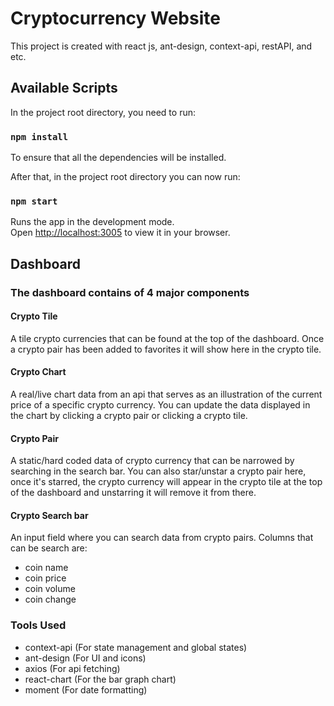 # Cryptocurrency Website

This project is created with react js, ant-design, context-api, restAPI, and etc.

## Available Scripts

In the project root directory, you need to run:

### `npm install`

To ensure that all the dependencies will be installed.

After that, in the project root directory you can now run:

### `npm start`

Runs the app in the development mode.\
Open [http://localhost:3005](http://localhost:3005) to view it in your browser.





## Dashboard

### The dashboard contains of 4 major components

#### Crypto Tile

A tile crypto currencies that can be found at the top of the dashboard. Once a crypto pair has been added to favorites it will show here in the crypto tile.


#### Crypto Chart

A real/live chart data from an api that serves as an illustration of the current price of a specific crypto currency. You can update the data displayed in the chart by clicking a crypto pair or clicking a crypto tile.


#### Crypto Pair

A static/hard coded data of crypto currency that can be narrowed by searching in the search bar. You can also star/unstar a crypto pair here, once it's starred, the crypto currency will appear in the crypto tile at the top of the dashboard and unstarring it will remove it from there.

#### Crypto Search bar

An input field where you can search data from crypto pairs. Columns that can be search are:

* coin name
* coin price
* coin volume
* coin change


### Tools Used

* context-api (For state management and global states)
* ant-design (For UI and icons)
* axios (For api fetching)
* react-chart (For the bar graph chart)
* moment (For date formatting)
